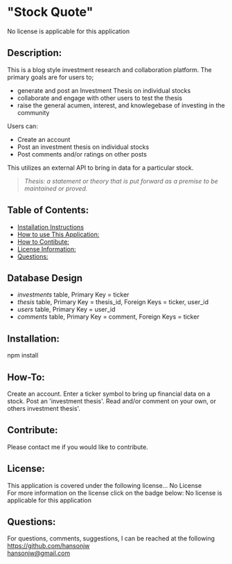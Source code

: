 # "Stock Quote"  
  No license is applicable for this application

  ## Description:  
  This is a blog style investment research and collaboration platform.
  The primary goals are for users to;
  - generate and post an Investment Thesis on individual stocks
  - collaborate and engage with other users to test the thesis
  - raise the general acumen, interest, and knowlegebase of investing in the community
  
  Users can:
  - Create an account
  - Post an investment thesis on individual stocks
  - Post comments and/or ratings on other posts
  
  This utilizes an external API to bring in data for a particular stock.

  >*Thesis: a statement or theory that is put forward as a premise to be maintained or proved.*

  ## Table of Contents:
  * [Installation Instructions](#Installation:)
  * [How to use This Application:](#How-To:)
  * [How to Contibute:](#Contibute:)
  * [License Information:](#License:)
  * [Questions:](#Questions:)
  
  ## Database Design
  - *investments* table, Primary Key = ticker
  - *thesis* table, Primary Key = thesis_id, Foreign Keys = ticker, user_id
  - *users* table, Primary Key = user_id
  - *comments* table, Primary Key = comment, Foreign Keys = ticker

  <a name="Installation:"></a>
  ## Installation:  
  npm install
  
  <a name="How-To:"></a>
  ## How-To:  
  Create an account.  Enter a ticker symbol to bring up financial data on a stock.  Post an 'investment thesis'.  Read and/or comment on your own, or others investment thesis'.

  <a name="Contribute:"></a>
  ## Contribute:  
  Please contact me if you would like to contribute.

  <a name="License:"></a>
  ## License:  
  This application is covered under the following license...
  No License  
  For more information on the license click on the badge below:
  No license is applicable for this application
  
  <a name="Questions:"></a>
  ## Questions:  
  For questions, comments, suggestions, I can be reached at the following  
  https://github.com/hansonjw  
  hansonjw@gmail.com
